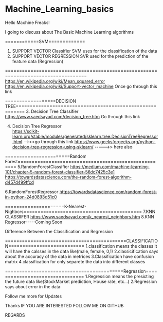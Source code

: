 # Machine_Learning_basics

Hello Machine Freaks!

I going to discuss about The Basic Machine Learning algorithms

============SVM=============
1. SUPPORT VECTOR Classifier
SVM uses for the classification of the data  
2. SUPPORT VECTOR REGRESSION 
SVR used for the prediction of the feature data (Regression)

===================================================================================
https://en.wikipedia.org/wiki/Mean_squared_error
https://en.wikipedia.org/wiki/Support-vector_machine
Once go through this link

==================DECISION TREE=========================================================
3. Decision Tree Classifier
https://www.saedsayad.com/decision_tree.htm     Go through this link

4. Decision Tree Regressor  
https://scikit-learn.org/stable/modules/generated/sklearn.tree.DecisionTreeRegressor.html -->>>go through this link
https://www.geeksforgeeks.org/python-decision-tree-regression-using-sklearn/ ----->> here also

=======================Random Forest=====================================================
5.RandomForestClassifier
https://medium.com/machine-learning-101/chapter-5-random-forest-classifier-56dc7425c3e1
https://towardsdatascience.com/the-random-forest-algorithm-d457d499ffcd

6.RandomForestRegressor
https://towardsdatascience.com/random-forest-in-python-24d0893d51c0

=====================K-Nearest-Nighbors==========================================
7.KNN CLASSIIFER
https://www.saedsayad.com/k_nearest_neighbors.htm
8.KNN Regressor-----Coming Soon

Difference Between the Classification and Regression

===========================================CLASSIFICATION===========================
1.classification means the classes it will have the calsses in the data like(male, female, 0,1)
2.classicification says about the accuracy of the data in metrices
3.Classification have confusion matrix
4.classification for only separete the data into different classes

==========================================Regression================================
1.Regression means the presicting the future data like(StockMarket prediction, House rate, etc...)
2.Regression says about error in the data


Follow me more for Updates

Thanks IF YOU ARE INTERESTED FOLLOW ME ON GITHUB

REGARDS
